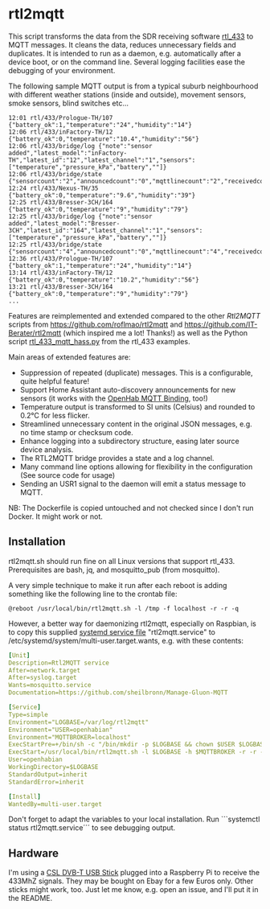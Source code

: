 # rtl2mqtt

This script transforms the data from the SDR receiving software [rtl_433](https://github.com/merbanan/rtl_433) to MQTT messages.
It cleans the data, reduces unnecessary fields and duplicates. It is intended to run as a daemon, e.g. automatically after a device boot, or on the command line. Several logging facilities ease the debugging of your environment.

The following sample MQTT output is from a typical suburb neighbourhood with different weather stations (inside and outside), movement sensors, smoke sensors, blind switches etc...

```log
12:01 rtl/433/Prologue-TH/107 {"battery_ok":1,"temperature":"24","humidity":"14"}
12:06 rtl/433/inFactory-TH/12 {"battery_ok":0,"temperature":"10.4","humidity":"56"}
12:06 rtl/433/bridge/log {"note":"sensor added","latest_model":"inFactory-TH","latest_id":"12","latest_channel":"1","sensors":["temperature","pressure_kPa","battery",""]}
12:06 rtl/433/bridge/state {"sensorcount":"2","announcedcount":"0","mqttlinecount":"2","receivedcount":"2","readingscount":"2"}
12:24 rtl/433/Nexus-TH/35 {"battery_ok":0,"temperature":"9.6","humidity":"39"}
12:25 rtl/433/Bresser-3CH/164 {"battery_ok":0,"temperature":"9","humidity":"79"}
12:25 rtl/433/bridge/log {"note":"sensor added","latest_model":"Bresser-3CH","latest_id":"164","latest_channel":"1","sensors":["temperature","pressure_kPa","battery",""]}
12:25 rtl/433/bridge/state {"sensorcount":"4","announcedcount":"0","mqttlinecount":"4","receivedcount":"9","readingscount":"4"}
12:36 rtl/433/Prologue-TH/107 {"battery_ok":1,"temperature":"24","humidity":"14"}
13:14 rtl/433/inFactory-TH/12 {"battery_ok":0,"temperature":"10.2","humidity":"56"}
13:21 rtl/433/Bresser-3CH/164 {"battery_ok":0,"temperature":"9","humidity":"79"}
...
```

Features are reimplemented and extended compared to the other *Rtl2MQTT* scripts from https://github.com/roflmao/rtl2mqtt and https://github.com/IT-Berater/rtl2mqtt (which inspired me a lot! Thanks!) as well as the 
Python script [rtl_433_mqtt_hass.py](https://github.com/merbanan/rtl_433/blob/master/examples/rtl_433_mqtt_hass.py) from the rtl_433 examples.

Main areas of extended features are:

 * Suppression of repeated (duplicate) messages. This is a configurable, quite helpful feature!
 * Support Home Assistant auto-discovery announcements for new sensors (it works with the [OpenHab MQTT Binding](https://www.openhab.org/addons/bindings/mqtt.homeassistant), too!)
 * Temperature output is transformed to SI units (Celsius) and rounded to 0.2°C for less flicker.
 * Streamlined unnecessary content in the original JSON messages, e.g. no time stamp or checksum code.
 * Enhance logging into a subdirectory structure, easing later source device analysis.
 * The RTL2MQTT bridge provides a state and a log channel.
 * Many command line options allowing for flexibility in the configuration (See source code for usage)
 * Sending an USR1 signal to the daemon will emit a status message to MQTT.

NB: The Dockerfile is copied untouched and not checked since I don't run Docker. It might work or not.

## Installation

rtl2mqtt.sh should run fine on all Linux versions that support rtl_433.
Prerequisites are bash, jq, and mosquitto_pub (from mosquitto).

A very simple technique to make it run after each reboot is adding something like the following line to the crontab file:

```crontab
@reboot /usr/local/bin/rtl2mqtt.sh -l /tmp -f localhost -r -r -q
```

However, a better way for daemonizing rtl2mqtt, especially on Raspbian, is to copy this supplied [systemd service file](https://www.raspberrypi.org/documentation/linux/usage/systemd.md) "rtl2mqtt.service" to /etc/systemd/system/multi-user.target.wants, e.g. with these contents:

```YAML
[Unit]
Description=Rtl2MQTT service
After=network.target
After=syslog.target
Wants=mosquitto.service
Documentation=https://github.com/sheilbronn/Manage-Gluon-MQTT

[Service]
Type=simple
Environment="LOGBASE=/var/log/rtl2mqtt"
Environment="USER=openhabian"
Environment="MQTTBROKER=localhost"
ExecStartPre=+/bin/sh -c "/bin/mkdir -p $LOGBASE && chown $USER $LOGBASE && logger $LOGBASE in place."
ExecStart=/usr/local/bin/rtl2mqtt.sh -l $LOGBASE -h $MQTTBROKER -r -r -q
User=openhabian
WorkingDirectory=$LOGBASE
StandardOutput=inherit
StandardError=inherit

[Install]
WantedBy=multi-user.target
```

Don't forget to adapt the variables to your local installation. Run ```systemctl status rtl2mqtt.service´´´ to see debugging output.

## Hardware

I'm using a [CSL DVB-T USB Stick](https://www.amazon.de/CSL-Realtek-Chip-Fernbedienung-Antenne-Windows/dp/B00CIQKFAO) plugged into a Raspberry Pi to receive the 433MhZ signals. They may be bought on Ebay for a few Euros only. Other sticks might work, too. Just let me know, e.g. open an issue,  and I'll put it in the README.
